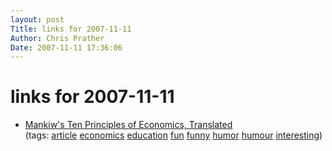 ```yaml
---
layout: post
Title: links for 2007-11-11  
Author: Chris Prather
Date: 2007-11-11 17:36:06
---
```


# links for 2007-11-11
<ul class="delicious">
	<li>
		<div class="delicious-link"><a href="http://www.improb.com/airchives/paperair/volume9/v9i2/mankiw.html">Mankiw's Ten Principles of Economics, Translated</a></div>
		<div class="delicious-tags">(tags: <a href="http://del.icio.us/perigrin/article">article</a> <a href="http://del.icio.us/perigrin/economics">economics</a> <a href="http://del.icio.us/perigrin/education">education</a> <a href="http://del.icio.us/perigrin/fun">fun</a> <a href="http://del.icio.us/perigrin/funny">funny</a> <a href="http://del.icio.us/perigrin/humor">humor</a> <a href="http://del.icio.us/perigrin/humour">humour</a> <a href="http://del.icio.us/perigrin/interesting">interesting</a>)</div>
	</li>
</ul>


